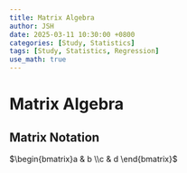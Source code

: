 ```yaml
---
title: Matrix Algebra
author: JSH
date: 2025-03-11 10:30:00 +0800
categories: [Study, Statistics]
tags: [Study, Statistics, Regression]
use_math: true
---
```


# Matrix Algebra

## Matrix Notation
$\begin{bmatrix}a & b \\c & d \end{bmatrix}$
